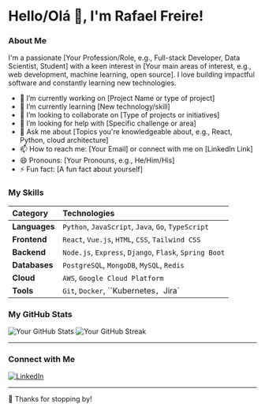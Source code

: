 # Hello/Olá 👋, I'm Rafael Freire!

### About Me

I'm a passionate [Your Profession/Role, e.g., Full-stack Developer, Data Scientist, Student] with a keen interest in [Your main areas of interest, e.g., web development, machine learning, open source]. I love building impactful software and constantly learning new technologies.

- 🔭 I’m currently working on [Project Name or type of project]
- 🌱 I’m currently learning [New technology/skill]
- 👯 I’m looking to collaborate on [Type of projects or initiatives]
- 🤔 I’m looking for help with [Specific challenge or area]
- 💬 Ask me about [Topics you're knowledgeable about, e.g., React, Python, cloud architecture]
- 📫 How to reach me: [Your Email] or connect with me on [LinkedIn Link]
- 😄 Pronouns: [Your Pronouns, e.g., He/Him/His]
- ⚡ Fun fact: [A fun fact about yourself]

### My Skills

| Category    | Technologies                                        |
| :---------- | :-------------------------------------------------- |
| **Languages** | `Python`, `JavaScript`, `Java`, `Go`, `TypeScript` |
| **Frontend** | `React`, `Vue.js`, `HTML`, `CSS`, `Tailwind CSS`   |
| **Backend** | `Node.js`, `Express`, `Django`, `Flask`, `Spring Boot`|
| **Databases**| `PostgreSQL`, `MongoDB`, `MySQL`, `Redis`          |
| **Cloud** | `AWS`, `Google Cloud Platform`                     |
| **Tools** | `Git`, `Docker`, ``Kubernetes`, `Jira`              |



### My GitHub Stats

![Your GitHub Stats](https://github-readme-stats.vercel.app/api?username=nemofromdreamlande&show_icons=true&theme=radical)
![Your GitHub Streak](https://github-readme-streak-stats.herokuapp.com/?user=nemofromdreamland&theme=radical)

---

### Connect with Me

[![LinkedIn](https://img.shields.io/badge/LinkedIn-0077B5?style=for-the-badge&logo=linkedin&logoColor=white)](www.linkedin.com/in/rafael-freire-7395b314b)


---

👋 Thanks for stopping by!
